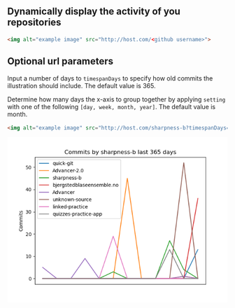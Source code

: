 ## Dynamically display the activity of you repositories

```html
<img alt="example image" src="http://host.com/<github username>">
```

## Optional url parameters

Input a number of days to `timespanDays` to specify how old commits the illustration should include. The default value is 365.

Determine how many days the x-axis to group together by applying `setting` with one of the following `[day, week, month, year]`. The default value is month.


```html
<img alt="example image" src="http://host.com/sharpness-b?timespanDays=365&setting=month">
```

![example image](static/example.png?raw=true)
